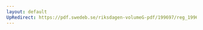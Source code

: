 ```yaml
---
layout: default
UpRedirect: https://pdf.swedeb.se/riksdagen-volumeG-pdf/199697/reg_199697/reg_199697_0318.pdf
---
```

